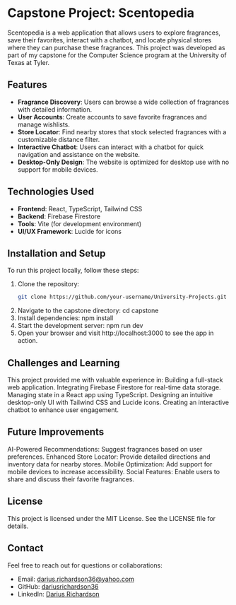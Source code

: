# Capstone Project: Scentopedia

Scentopedia is a web application that allows users to explore fragrances, save their favorites, interact with a chatbot, and locate physical stores where they can purchase these fragrances. This project was developed as part of my capstone for the Computer Science program at the University of Texas at Tyler.

## Features
- **Fragrance Discovery**: Users can browse a wide collection of fragrances with detailed information.
- **User Accounts**: Create accounts to save favorite fragrances and manage wishlists.
- **Store Locator**: Find nearby stores that stock selected fragrances with a customizable distance filter.
- **Interactive Chatbot**: Users can interact with a chatbot for quick navigation and assistance on the website.
- **Desktop-Only Design**: The website is optimized for desktop use with no support for mobile devices.

## Technologies Used
- **Frontend**: React, TypeScript, Tailwind CSS
- **Backend**: Firebase Firestore
- **Tools**: Vite (for development environment)
- **UI/UX Framework**: Lucide for icons

## Installation and Setup
To run this project locally, follow these steps:
1. Clone the repository:
   ```bash
   git clone https://github.com/your-username/University-Projects.git
2. Navigate to the capstone directory:
  cd capstone
3. Install dependencies:
  npm install
4. Start the development server:
  npm run dev
5. Open your browser and visit http://localhost:3000 to see the app in action.

## Challenges and Learning
This project provided me with valuable experience in:
Building a full-stack web application.
Integrating Firebase Firestore for real-time data storage.
Managing state in a React app using TypeScript.
Designing an intuitive desktop-only UI with Tailwind CSS and Lucide icons.
Creating an interactive chatbot to enhance user engagement.

## Future Improvements
AI-Powered Recommendations: Suggest fragrances based on user preferences.
Enhanced Store Locator: Provide detailed directions and inventory data for nearby stores.
Mobile Optimization: Add support for mobile devices to increase accessibility.
Social Features: Enable users to share and discuss their favorite fragrances.

## License
This project is licensed under the MIT License. See the LICENSE file for details.

## Contact
Feel free to reach out for questions or collaborations:
- Email: darius.richardson36@yahoo.com
- GitHub: [dariusrichardson36](https://github.com/dariusrichardson36)
- LinkedIn: [Darius Richardson](https://www.linkedin.com/in/darius-r-29804413b/)

